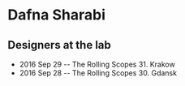 # Dafna Sharabi

## Designers at the lab
- 2016 Sep 29 -- The Rolling Scopes 31. Krakow    
- 2016 Sep 28 -- The Rolling Scopes 30. Gdansk    

